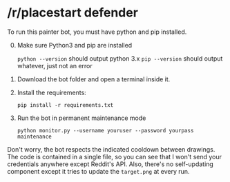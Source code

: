 # /r/placestart defender

To run this painter bot, you must have python and pip installed.

0. Make sure Python3 and pip are installed

    `python --version` should output python 3.x
    `pip --version` should output whatever, just not an error

1. Download the bot folder and open a terminal inside it.

2. Install the requirements:

    `pip install -r requirements.txt`

3. Run the bot in permanent maintenance mode

    `python monitor.py --username youruser --password yourpass maintenance`

Don't worry, the bot respects the indicated cooldown between drawings.
The code is contained in a single file, so you can see that I won't send your credentials anywhere except Reddit's API. Also, there's no self-updating component except it tries to update the `target.png` at every run.
